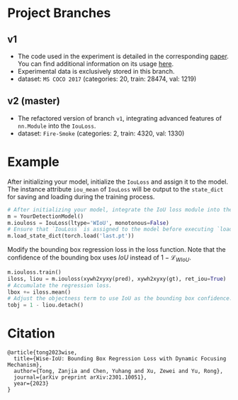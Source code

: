 # Project Branches

## v1

- The code used in the experiment is detailed in the corresponding [paper](https://arxiv.org/abs/2301.10051). You can find additional information on its usage [here](https://blog.csdn.net/qq_55745968/article/details/128888122).
- Experimental data is exclusively stored in this branch.
- dataset: `MS COCO 2017` (categories: 20, train: 28474, val: 1219)

## v2 (master)

- The refactored version of branch `v1`, integrating advanced features of `nn.Module` into the `IouLoss`.
- dataset: `Fire-Smoke` (categories: 2, train: 4320, val: 1330)

# Example

After initializing your model, initialize the `IouLoss` and assign it to the model. The instance attribute `iou_mean` of `IouLoss` will be output to the `state_dict` for saving and loading during the training process.

```python
# After initializing your model, integrate the IoU loss module into the model.
m = YourDetectionModel()
m.iouloss = IouLoss(ltype='WIoU', monotonous=False)
# Ensure that `IouLoss` is assigned to the model before executing `load_state_dict`.
m.load_state_dict(torch.load('last.pt'))
```

Modify the bounding box regression loss in the loss function. Note that the confidence of the bounding box uses $IoU$ instead of $1-\mathcal{L}_{WIoU}$.

```python
m.iouloss.train()
iloss, liou = m.iouloss(xywh2xyxy(pred), xywh2xyxy(gt), ret_iou=True)
# Accumulate the regression loss.
lbox += iloss.mean()
# Adjust the objectness term to use IoU as the bounding box confidence.
tobj = 1 - liou.detach()
```

# Citation

```
@article{tong2023wise,
  title={Wise-IoU: Bounding Box Regression Loss with Dynamic Focusing Mechanism},
  author={Tong, Zanjia and Chen, Yuhang and Xu, Zewei and Yu, Rong},
  journal={arXiv preprint arXiv:2301.10051},
  year={2023}
}
```
